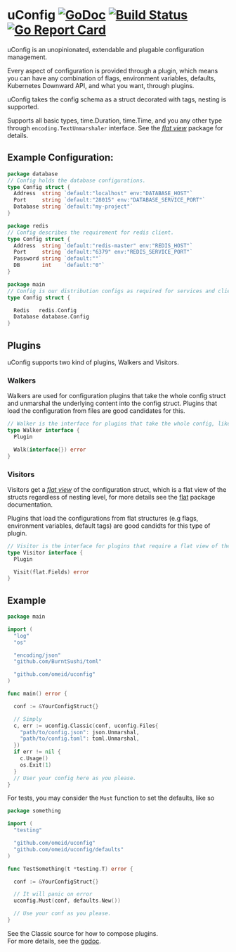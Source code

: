 # uConfig [![GoDoc](https://img.shields.io/badge/godoc-reference-blue.svg?style=flat-square)](https://godoc.org/github.com/omeid/uconfig)  [![Build Status](https://travis-ci.org/omeid/uconfig.svg?branch=master)](https://travis-ci.org/omeid/uconfig) [![Go Report Card](https://goreportcard.com/badge/github.com/omeid/uconfig)](https://goreportcard.com/report/github.com/omeid/uconfig)

uConfig is an unopinionated, extendable and plugable configuration management.

Every aspect of configuration is provided through a plugin, which means you can have any combination of flags, environment variables, defaults, Kubernetes Downward API, and what you want, through plugins.


uConfig takes the config schema as a struct decorated with tags, nesting is supported.

Supports all basic types, time.Duration, time.Time, and you any other type through `encoding.TextUnmarshaler` interface.
See the _[flat view](https://godoc.org/github.com/omeid/uconfig/flat)_ package for details.

## Example Configuration: 

```go
package database
// Config holds the database configurations.
type Config struct {
  Address  string `default:"localhost" env:"DATABASE_HOST"`
  Port     string `default:"28015" env:"DATABASE_SERVICE_PORT"`
  Database string `default:"my-project"`
}
```
```go
package redis
// Config describes the requirement for redis client.
type Config struct {
  Address  string `default:"redis-master" env:"REDIS_HOST"`
  Port     string `default:"6379" env:"REDIS_SERVICE_PORT"`
  Password string `default:""`
  DB       int    `default:"0"`
}
```

```go
package main
// Config is our distribution configs as required for services and clients.
type Config struct {

  Redis   redis.Config
  Database database.Config
}

```


## Plugins

uConfig supports two kind of plugins, Walkers and Visitors.

### Walkers 

Walkers are used for configuration plugins that take the whole config struct and unmarshal the underlying content into the config struct.
Plugins that load the configuration from files are good candidates for this.

```go
// Walker is the interface for plugins that take the whole config, like file loaders.
type Walker interface {
  Plugin

  Walk(interface{}) error
}
```


### Visitors

Visitors get a _[flat view](https://godoc.org/github.com/omeid/uconfig/flat)_ of the configuration struct, which is a flat view of the structs regardless of nesting level, for more details see the [flat](https://godoc.org/github.com/omeid/uconfig/flat) package documentation.

Plugins that load the configurations from flat structures (e.g flags, environment variables, default tags) are good candidts for this type of plugin.


```go
// Visitor is the interface for plugins that require a flat view of the config, like flags, env vars
type Visitor interface {
  Plugin

  Visit(flat.Fields) error
}

```


## Example



```go
package main

import (
  "log"
  "os"

  "encoding/json"
  "github.com/BurntSushi/toml"

  "github.com/omeid/uconfig"
)

func main() error {

  conf := &YourConfigStruct{}

  // Simply
  c, err := uconfig.Classic(conf, uconfig.Files{
    "path/to/config.json": json.Unmarshal,
    "path/to/config.toml": toml.Unmarshal,
  })
  if err != nil {
    c.Usage()
    os.Exit(1)
  }
  // User your config here as you please.
}

```

For tests, you may consider the `Must` function to set the defaults, like so
```go
package something 

import (
  "testing"

  "github.com/omeid/uconfig"
  "github.com/omeid/uconfig/defaults"
)

func TestSomething(t *testing.T) error {

  conf := &YourConfigStruct{}

  // It will panic on error
  uconfig.Must(conf, defaults.New())

  // Use your conf as you please.
}

```

See the Classic source for how to compose plugins.  
For more details, see the [godoc](https://godoc.org/github.com/omeid/uconfig).
